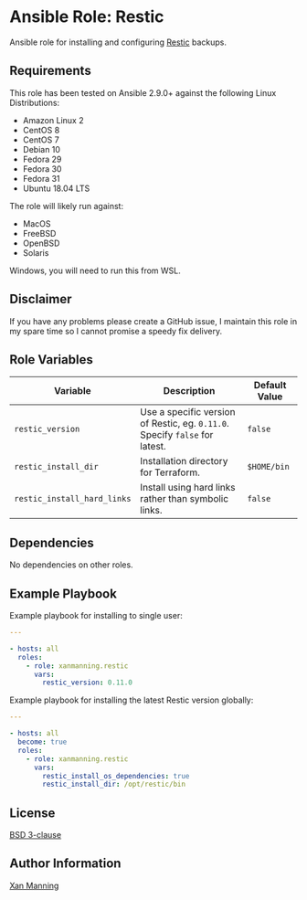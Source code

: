 # Ansible Role: Restic

Ansible role for installing and configuring [Restic](https://restic.net/) backups.

## Requirements

This role has been tested on Ansible 2.9.0+ against the following Linux Distributions:

  - Amazon Linux 2
  - CentOS 8
  - CentOS 7
  - Debian 10
  - Fedora 29
  - Fedora 30
  - Fedora 31
  - Ubuntu 18.04 LTS

The role will likely run against:

  - MacOS
  - FreeBSD
  - OpenBSD
  - Solaris

Windows, you will need to run this from WSL.

## Disclaimer

If you have any problems please create a GitHub issue, I maintain this role in
my spare time so I cannot promise a speedy fix delivery.

## Role Variables


| Variable                    | Description                                                                 | Default Value |
|-----------------------------|-----------------------------------------------------------------------------|---------------|
| `restic_version`            | Use a specific version of Restic, eg. `0.11.0`. Specify `false` for latest. | `false`       |
| `restic_install_dir`        | Installation directory for Terraform.                                       | `$HOME/bin`   |
| `restic_install_hard_links` | Install using hard links rather than symbolic links.                        | `false`       |

## Dependencies

No dependencies on other roles.

## Example Playbook

Example playbook for installing to single user:

```yaml
---

- hosts: all
  roles:
    - role: xanmanning.restic
      vars:
        restic_version: 0.11.0
```

Example playbook for installing the latest Restic version globally:

```yaml
---

- hosts: all
  become: true
  roles:
    - role: xanmanning.restic
      vars:
        restic_install_os_dependencies: true
        restic_install_dir: /opt/restic/bin
```

## License

[BSD 3-clause](LICENSE.txt)

## Author Information

[Xan Manning](https://xan.manning.io/)
